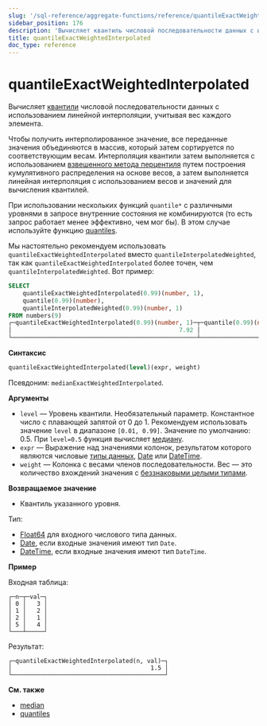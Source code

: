 ```yaml
---
slug: '/sql-reference/aggregate-functions/reference/quantileExactWeightedInterpolated'
sidebar_position: 176
description: 'Вычисляет квантиль числовой последовательности данных с использованием'
title: quantileExactWeightedInterpolated
doc_type: reference
---
```

# quantileExactWeightedInterpolated

Вычисляет [квантили](https://ru.wikipedia.org/wiki/Квантиль) числовой последовательности данных с использованием линейной интерполяции, учитывая вес каждого элемента.

Чтобы получить интерполированное значение, все переданные значения объединяются в массив, который затем сортируется по соответствующим весам. Интерполяция квантили затем выполняется с использованием [взвешенного метода перцентиля](https://en.wikipedia.org/wiki/Percentile#The_weighted_percentile_method) путем построения кумулятивного распределения на основе весов, а затем выполняется линейная интерполяция с использованием весов и значений для вычисления квантилей.

При использовании нескольких функций `quantile*` с различными уровнями в запросе внутренние состояния не комбинируются (то есть запрос работает менее эффективно, чем мог бы). В этом случае используйте функцию [quantiles](../../../sql-reference/aggregate-functions/reference/quantiles.md#quantiles).

Мы настоятельно рекомендуем использовать `quantileExactWeightedInterpolated` вместо `quantileInterpolatedWeighted`, так как `quantileExactWeightedInterpolated` более точен, чем `quantileInterpolatedWeighted`. Вот пример:

```sql
SELECT
    quantileExactWeightedInterpolated(0.99)(number, 1),
    quantile(0.99)(number),
    quantileInterpolatedWeighted(0.99)(number, 1)
FROM numbers(9)
┌─quantileExactWeightedInterpolated(0.99)(number, 1)─┬─quantile(0.99)(number)─┬─quantileInterpolatedWeighted(0.99)(number, 1)─┐
│                                               7.92 │                   7.92 │                                             8 │
└────────────────────────────────────────────────────┴────────────────────────┴───────────────────────────────────────────────┘
```

**Синтаксис**

```sql
quantileExactWeightedInterpolated(level)(expr, weight)
```

Псевдоним: `medianExactWeightedInterpolated`.

**Аргументы**

- `level` — Уровень квантили. Необязательный параметр. Константное число с плавающей запятой от 0 до 1. Рекомендуем использовать значение `level` в диапазоне `[0.01, 0.99]`. Значение по умолчанию: 0.5. При `level=0.5` функция вычисляет [медиану](https://ru.wikipedia.org/wiki/Медиана).
- `expr` — Выражение над значениями колонок, результатом которого являются числовые [типы данных](/sql-reference/data-types), [Date](../../../sql-reference/data-types/date.md) или [DateTime](../../../sql-reference/data-types/datetime.md).
- `weight` — Колонка с весами членов последовательности. Вес — это количество вхождений значения с [беззнаковыми целыми типами](../../../sql-reference/data-types/int-uint.md).

**Возвращаемое значение**

- Квантиль указанного уровня.

Тип:

- [Float64](../../../sql-reference/data-types/float.md) для входного числового типа данных.
- [Date](../../../sql-reference/data-types/date.md), если входные значения имеют тип `Date`.
- [DateTime](../../../sql-reference/data-types/datetime.md), если входные значения имеют тип `DateTime`.

**Пример**

Входная таблица:

```text
┌─n─┬─val─┐
│ 0 │   3 │
│ 1 │   2 │
│ 2 │   1 │
│ 5 │   4 │
└───┴─────┘
```

Результат:

```text
┌─quantileExactWeightedInterpolated(n, val)─┐
│                                       1.5 │
└───────────────────────────────────────────┘
```

**См. также**

- [median](/sql-reference/aggregate-functions/reference/median)
- [quantiles](../../../sql-reference/aggregate-functions/reference/quantiles.md#quantiles)